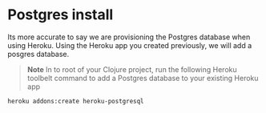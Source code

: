 # Postgres install

  Its more accurate to say we are provisioning the Postgres database when using Heroku.  Using the Heroku app you created previously, we will add a posgres database.
  
  
> **Note** In to root of your Clojure project, run the following Heroku toolbelt command to add a Postgres database to your existing Heroku app

```
heroku addons:create heroku-postgresql
```

